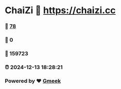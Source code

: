 # ChaiZi :link: https://chaizi.cc 
### :page_facing_up: [78](https://chaizi.cc/tag.html) 
### :speech_balloon: 0 
### :hibiscus: 159723 
### :alarm_clock: 2024-12-13 18:28:21 
### Powered by :heart: [Gmeek](https://github.com/Meekdai/Gmeek)
